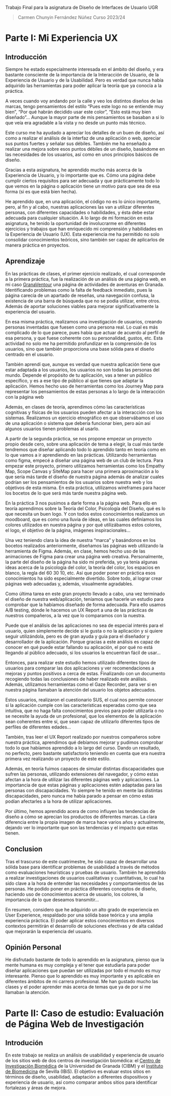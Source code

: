 Trabajo Final para la asignatura de Diseño de Interfaces de Usuario UGR
>Carmen Chunyin Fernández Núñez
>Curso 2023/24

# Parte I: Mi Experiencia UX

## Introducción

Siempre he estado especialmente interesada en el ámbito del diseño, y era bastante consciente de la importancia de la Interacción de Usuario, de la Experiencia de Usuario y de la Usabilidad. Pero es verdad que nunca había adquirido las herramientas para poder aplicar la teoría que ya conocía a la práctica.

A veces cuando voy andando por la calle y veo los distintos diseños de las marcas, tengo pensamientos del estilo “Pues este logo no se entiende muy bien”, “Por qué habrán decidido usar este color”, “Esto está muy bien diseñado”… Aunque la mayor parte de mis pensamientos se basaban a si lo que veía era agradable a la vista y no desde un punto más técnico.

Este curso me ha ayudado a apreciar los detalles de un buen de diseño, así como a realizar el análisis de la interfaz de una aplicación o web, apreciar sus puntos fuertes y señalar sus débiles. También me ha enseñado a realizar una mejora sobre esos puntos débiles de un diseño, basándome en las necesidades de los usuarios, así como en unos principios básicos de diseño.

Gracias a esta asignatura, he aprendido mucho más acerca de la Experiencia de Usuario, y lo importante que es. Cómo una página debe cumplir ciertos requisitos para ser adecuada y que prácticamente todo lo que vemos en la página o aplicación tiene un motivo para que sea de esa forma (si es que está bien hecha).

He aprendido que, en una aplicación, el código no es lo único importante, pero, al fin y al cabo, nuestras aplicaciones las van a utilizar diferentes personas, con diferentes capacidades o habilidades, y ésta debe estar adecuada para cualquier situación.
A lo largo de mi formación en esta asignatura, he tenido la oportunidad de involucrarme en diferentes ejercicios y trabajos que han enriquecido mi comprensión y habilidades en la Experiencia de Usuario (UX). Esta experiencia me ha permitido no solo consolidar conocimientos teóricos, sino también ser capaz de aplicarlos de manera práctica en proyectos.

## Aprendizaje

En las prácticas de clases, el primer ejercicio realizado, el cual corresponde a la primera práctica, fue la realización de un análisis de una página web, en mi caso [GranaVentour](https://www.granaventour.com/) una página de actividades de aventuras en Granada. Identificando problemas como la falta de feedback inmediato, pues la página carecía de un apartado de reseñas, una navegación confusa, la existencia de una barra de búsqueda que no se podía utilizar, entre otros. Además de aportar soluciones viables para mejorar significativamente la experiencia del usuario.

En esa misma práctica, realizamos una investigación de usuarios, creando personas inventadas que fuesen como una persona real. Lo cual es más complicado de lo que parece, pues había que actuar de acuerdo al perfil de esa persona, y que fuese coherente con su personalidad, gustos, etc. Esta actividad no solo me ha permitido profundizar en la comprensión de los usuarios, sino que también proporciona una base sólida para el diseño centrado en el usuario.

También aprendí que, aunque es verdad que nuestra aplicación tiene que estar adaptada a los usuarios, los usuarios no son todas las personas del mundo. Depende el propósito de tu aplicación, vas a tener un público específico, y es a ese tipo de público al que tienes que adaptar la aplicación. Hemos hecho uso de herramientas como los Journey Map para representar los pensamientos de estas personas a lo largo de la interacción con la página web

Además, en clases de teoría, aprendimos cómo las características cognitivas y físicas de los usuarios pueden afectar a la interacción con los sistemas. Realizamos un ejercicio etnográfico en que observábamos el uso de una aplicación o sistema que debería funcionar bien, pero aún así algunos usuarios tienen problemas al usarlo.

A partir de la segunda práctica, se nos propone empezar un proyecto propio desde cero, sobre una aplicación de tema a elegir, la cual más tarde tendremos que diseñar aplicando todo lo aprendido tanto en teoría como en lo que vamos a ir aprendiendo en las prácticas.
Utilizando herramientas como figma, empecé a diseñar una página web de un club de lectura. Para empezar este proyecto, primero utilizamos herramientas como los Empathy Map, Scope Canvas y SiteMap para hacer una primera aproximación a lo que sería más tarde el diseño de nuestra página además de analizar cuales podrían ser los pensamientos de los usuarios sobre nuestra web y los objetivos de esta misma. En esta práctica, utilizamos wireframes para hacer los bocetos de lo que será más tarde nuestra página web.

En la práctica 3 nos pusimos a darle forma a la página web. Para ello en teoría aprendimos sobre la Teoría del Color, Psicología del Diseño, qué es lo que necesita un buen logo. Y con todos estos conocimientos realizamos un moodboard, que es como una lluvia de ideas, en las cuales definíamos los colores utilizados en nuestra página y por qué utilizábamos estos colores, el logo, el objetivo de la página, imágenes inspiracionales…

Una vez teniendo clara la idea de nuestra “marca” y basándonos en los bocetos realizados anteriormente, diseñamos las páginas web utilizando la herramienta de Figma. Además, en clase, hemos hecho uso de las animaciones de Figma para crear una página web creativa. 
Personalmente, la parte del diseño de la página ha sido mi preferida, yo ya tenía algunas ideas acerca de la psicología del color, la teoría del color, los espacios en blanco, la regla del 60 30 10, etc. Así que poder poner en práctica esos conocimientos ha sido especialmente divertido. Sobre todo, al lograr crear páginas web adecuadas y, además, visualmente agradables.

Como última tarea en este gran proyecto llevado a cabo, una vez terminado el diseño de nuestra web/aplicación, teníamos que hacerle un estudio para comprobar que la habíamos diseñado de forma adecuada. Para ello usamos A/B testing, dónde le hacemos un UX Report a una de las prácticas de nuestros compañeros, a la vez que lo comparamos con la nuestra.

Puede que el análisis de las aplicaciones no sea de especial interés para el usuario, quien simplemente decide si le gusta o no la aplicación y si quiere seguir utilizándola, pero es de gran ayuda y guía para el diseñador y desarrollador de la aplicación. Porque gracias a este análisis es capaz de conocer en qué puede estar fallando su aplicación, el por qué no está llegando al público adecuado, si los usuarios la encuentran fácil de usar…

Entonces, para realizar este estudio hemos utilizado diferentes tipos de usuarios para comparar las dos aplicaciones y ver recomendaciones a mejoras y puntos positivos a cerca de estas. Finalizando con un documento recogiendo todas las conclusiones de haber realizado este análisis. Además, utilizamos herramientas como el Gaze Recorder, para ver si en nuestra página llamaban la atención del usuario los objetos adecuados.

Estos usuarios, realizaron el cuestionario SUS, el cual nos permite conocer si la aplicación cumple con las características esperadas como que sea intuitiva, que no haga falta conocimientos previos para poder utilizarla o no se necesite la ayuda de un profesional, que los elementos de la aplicación sean coherentes entre sí, que sean capaz de utilizarlo diferentes tipos de perfiles de diferentes edades…

También, tras leer el UX Report realizado por nuestros compañeros sobre nuestra práctica, aprendimos qué debíamos mejorar y pudimos comprobar todo lo que habíamos aprendido a lo largo del curso. Dando un resultado, no perfecto, pero bastante satisfactorio teniendo en cuenta que era nuestra primera vez realizando un proyecto de este estilo.

Además, en teoría fuimos capaces de simular distintas discapacidades que sufren las personas, utilizando extensiones del navegador, y cómo estas afectan a la hora de utilizar las diferentes páginas web y aplicaciones. La importancia de que estas páginas y aplicaciones estén adaptadas para las personas con discapacidades. Yo siempre he tenido en mente las distintas discapacidades, pero nunca me había parado a pensar en cómo estas podían afectarles a la hora de utilizar aplicaciones.

Por último, hemos aprendido acera de como influyen las tendencias de diseño a cómo se aprecian los productos de diferentes marcas. La clara diferencia entre la propia imagen de marca hace varios años y actualmente, dejando ver lo importante que son las tendencias y el impacto que estas tienen.

## Conclusion

Tras el trascurso de este cuatrimestre, he sido capaz de desarrollar una sólida base para identificar problemas de usabilidad a través de métodos como evaluaciones heurísticas y pruebas de usuario. También he aprendido a realizar investigaciones de usuarios cualitativas y cuantitativas, lo cual ha sido clave a la hora de entender las necesidades y comportamientos de las personas. He podido poner en práctica diferentes conceptos de diseño, haciendo uso de conocimientos acerca de usuario, los colores, la importancia de lo que deseamos transmitir… 

En resumen, considero que he adquirido un alto grado de experiencia en User Experience, respaldado por una sólida base teórica y una amplia experiencia práctica. El poder aplicar estos conocimientos en diversos contextos permitirán el desarrollo de soluciones efectivas y de alta calidad que mejorarán la experiencia del usuario.

## Opinión Personal

He disfrutado bastante de todo lo aprendido en la asignatura, pienso que la mente humana es muy compleja y el tener que estudiarla para poder diseñar aplicaciones que puedan ser utilizadas por todo el mundo es muy interesante. Pienso que lo aprendido es muy importante y es aplicable en diferentes ámbitos de mi carrera profesional.  Me han gustado mucho las clases y el poder aprender más acerca de temas que ya de por sí me llamaban la atención.

# Parte II:  Caso de estudio: Evaluación de Página Web de Investigación

## Introdución

En este trabajo se realiza un análisis de usabilidad y experiencia de usuario de los sitios web de dos centros de investigación biomédica: el [Centro de Investigación Biomédica](https://cibm.ugr.es/) de la Universidad de Granada (CIBM) y el [Instituto de Biomedicina](https://www.ibis-sevilla.es/es/) de Sevilla (IBiS). El objetivo es evaluar estos sitios en términos de diseño, usabilidad, adaptación a diferentes dispositivos y experiencia de usuario, así como comparar ambos sitios para identificar fortalezas y áreas de mejora.
